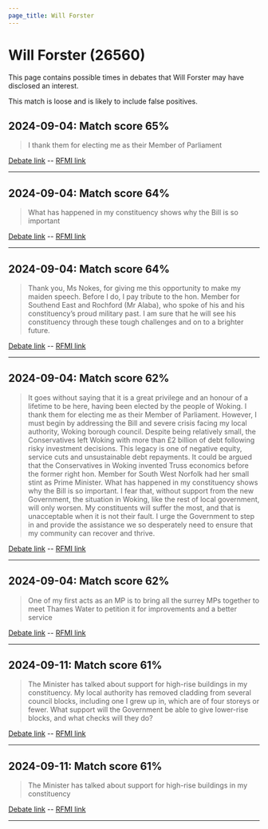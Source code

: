 ```yaml
---
page_title: Will Forster
---
```


# Will Forster  (26560)

This page contains possible times in debates that Will Forster may have disclosed an interest.

This match is loose and is likely to include false positives. 



## 2024-09-04: Match score 65%

>I thank them for electing me as their Member of Parliament

[Debate link](https://www.theyworkforyou.com/debates/?id=2024-09-04b.359.1)  --  [RFMI link](https://www.theyworkforyou.com/mp/26560/register)


---



## 2024-09-04: Match score 64%

>What has happened in my constituency shows why the Bill is so important

[Debate link](https://www.theyworkforyou.com/debates/?id=2024-09-04b.359.1)  --  [RFMI link](https://www.theyworkforyou.com/mp/26560/register)


---



## 2024-09-04: Match score 64%

>Thank you, Ms Nokes, for giving me this opportunity to make my maiden speech. Before I do, I pay tribute to the hon. Member  for Southend East and Rochford (Mr Alaba), who spoke of his and his constituency’s proud military past. I am sure that he will see his constituency through these tough challenges and on to a brighter future.

[Debate link](https://www.theyworkforyou.com/debates/?id=2024-09-04b.359.1)  --  [RFMI link](https://www.theyworkforyou.com/mp/26560/register)


---



## 2024-09-04: Match score 62%

>It goes without saying that it is a great privilege and an honour of a lifetime to be here, having been elected by the people of Woking. I thank them for electing me as their Member of Parliament. However, I must begin by addressing the Bill and severe crisis facing my local authority, Woking borough council. Despite being relatively small, the Conservatives left Woking with more than £2 billion of debt following risky investment decisions. This legacy is one of negative equity, service cuts and unsustainable debt repayments. It could be argued that the Conservatives in Woking invented Truss economics before the former right hon. Member for South West Norfolk had her small stint as Prime Minister. What has happened in my constituency shows why the Bill is so important. I fear that, without support from the new Government, the situation in Woking, like the rest of local government, will only worsen. My constituents will suffer the most, and that is unacceptable when it is not their fault. I urge the Government to step in and provide the assistance we so desperately need to ensure that my community can recover and thrive.

[Debate link](https://www.theyworkforyou.com/debates/?id=2024-09-04b.359.1)  --  [RFMI link](https://www.theyworkforyou.com/mp/26560/register)


---



## 2024-09-04: Match score 62%

>One of my first acts as an MP is to bring all the surrey MPs together to meet Thames Water to petition it for improvements and a better service

[Debate link](https://www.theyworkforyou.com/debates/?id=2024-09-04b.359.1)  --  [RFMI link](https://www.theyworkforyou.com/mp/26560/register)


---



## 2024-09-11: Match score 61%

>The Minister has talked about support for high-rise buildings in my constituency. My local authority has removed cladding from several council blocks, including one I grew up in, which are of four storeys or fewer. What support will the Government be able to give lower-rise blocks, and what checks will they do?

[Debate link](https://www.theyworkforyou.com/debates/?id=2024-09-11b.856.0)  --  [RFMI link](https://www.theyworkforyou.com/mp/26560/register)


---



## 2024-09-11: Match score 61%

>The Minister has talked about support for high-rise buildings in my constituency

[Debate link](https://www.theyworkforyou.com/debates/?id=2024-09-11b.856.0)  --  [RFMI link](https://www.theyworkforyou.com/mp/26560/register)


---

